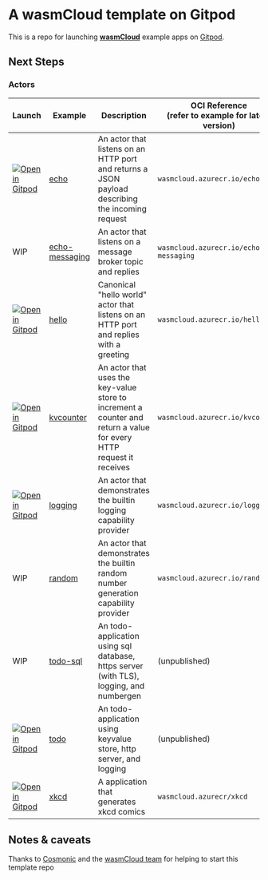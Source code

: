 # A **wasmCloud** template on Gitpod

This is a repo for launching [**wasmCloud**](https://wasmcloud.dev/) example apps on [Gitpod](https://www.gitpod.io/).

## Next Steps

### Actors
| Launch | Example | Description | OCI Reference <br/> (refer to example for latest version) |
|---|---|---|---|
|[![Open in Gitpod](https://gitpod.io/button/open-in-gitpod.svg)](https://gitpod.io/#EXAMPLE_RQSTD=actor%2Fecho,EXAMPLE_DIR=echo/https://github.com/emattiza/wasmcloud-examples-gp)|[echo](https://github.com/wasmcloud/examples/tree/main/actor/echo) | An actor that listens on an HTTP port and returns a JSON payload describing the incoming request |  `wasmcloud.azurecr.io/echo` |
|WIP| [echo-messaging](https://github.com/wasmcloud/examples/tree/main/actor/echo-messaging) | An actor that listens on a message broker topic and replies |  `wasmcloud.azurecr.io/echo-messaging` |
|[![Open in Gitpod](https://gitpod.io/button/open-in-gitpod.svg)](https://gitpod.io/#EXAMPLE_RQSTD=actor%2Fhello,EXAMPLE_DIR=hello/https://github.com/emattiza/wasmcloud-examples-gp)| [hello](https://github.com/wasmcloud/examples/tree/main/actor/hello) | Canonical "hello world" actor that listens on an HTTP port and replies with a greeting |  `wasmcloud.azurecr.io/hello` |
|[![Open in Gitpod](https://gitpod.io/button/open-in-gitpod.svg)](https://gitpod.io/#EXAMPLE_RQSTD=actor%2Fkvcounter,EXAMPLE_DIR=kvcounter/https://github.com/emattiza/wasmcloud-examples-gp)| [kvcounter](https://github.com/wasmcloud/examples/tree/main/actor/kvcounter) | An actor that uses the key-value store to increment a counter and return a value for every HTTP request it receives | `wasmcloud.azurecr.io/kvcounter` |
|[![Open in Gitpod](https://gitpod.io/button/open-in-gitpod.svg)](https://gitpod.io/#EXAMPLE_RQSTD=actor%2Flogging,EXAMPLE_DIR=logging/https://github.com/emattiza/wasmcloud-examples-gp)| [logging](https://github.com/wasmcloud/examples/tree/main/actor/logging) | An actor that demonstrates the builtin logging capability provider | `wasmcloud.azurecr.io/logging` |
|WIP| [random](https://github.com/wasmcloud/examples/tree/main/actor/random) | An actor that demonstrates the builtin random number generation capability provider | `wasmcloud.azurecr.io/random` |
|WIP| [todo-sql](https://github.com/wasmcloud/examples/tree/main/actor/todo-sql) | An todo-application using sql database, https server (with TLS), logging, and numbergen | (unpublished) |
|[![Open in Gitpod](https://gitpod.io/button/open-in-gitpod.svg)](https://gitpod.io/#EXAMPLE_RQSTD=actor%2Ftodo,EXAMPLE_DIR=todo/https://github.com/emattiza/wasmcloud-examples-gp)| [todo](https://github.com/wasmcloud/examples/tree/main/actor/todo) | An todo-application using keyvalue store, http server, and logging | (unpublished) |
|[![Open in Gitpod](https://gitpod.io/button/open-in-gitpod.svg)](https://gitpod.io/#EXAMPLE_RQSTD=actor%2Fxkcd,EXAMPLE_DIR=xkcd/https://github.com/emattiza/wasmcloud-examples-gp)| [xkcd](https://github.com/wasmcloud/examples/tree/main/actor/xkcd) | A application that generates xkcd comics | `wasmcloud.azurecr/xkcd` |

## Notes & caveats

Thanks to [Cosmonic](https://cosmonic.com/) and the [wasmCloud team](https://wasmcloud.dev/) for helping to start this template repo
